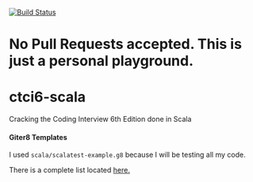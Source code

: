 [![Build Status](https://travis-ci.org/vaskoz/ctci6-scala.svg?branch=master)](https://travis-ci.org/vaskoz/ctci6-scala)

# No Pull Requests accepted. This is just a personal playground.

# ctci6-scala
Cracking the Coding Interview 6th Edition done in Scala

#### Giter8 Templates

I used `scala/scalatest-example.g8` because I will be testing all my
code.

There is a complete list located [here.](https://github.com/foundweekends/giter8/wiki/giter8-templates)
